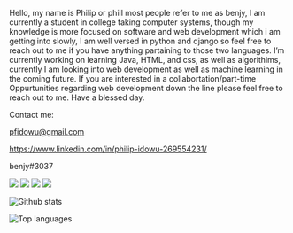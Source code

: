 Hello, my name is Philip or phill most people refer to me as benjy, I am currently a student in college taking computer systems, though my knowledge is more focused on software and web development which i am getting into slowly, I am well versed in python and django so feel free to reach out to me if you have anything partaining to those two languages. I’m currently working on learning Java, HTML, and css, as well as algorithims, currently I am looking into web development as well as machine learning in the coming future. If you are interested in a collabortation/part-time Oppurtunities regarding web development down the line please feel free to reach out to me. Have a blessed day.

Contact me:

pfidowu@gmail.com

https://www.linkedin.com/in/philip-idowu-269554231/

benjy#3037

<img src="https://img.shields.io/badge/-Python-3776AB?logo=python&logoColor=fff">
<img src="https://img.shields.io/badge/-Django-092E20?logo=django&logoColor=fff">
<img src="https://img.shields.io/badge/-HTML-d26f28?logo=html&logoColor=fff">
<img src="https://img.shields.io/badge/-CSS-008b8b?logo=css&logoColor=fff">

![Github stats](https://github-readme-stats.vercel.app/api?username=benjysboxers&count_private=true&show_icons=true&theme=radical)

![Top languages](https://github-readme-stats.vercel.app/api/top-langs/?username=BENJYSBOXERS&show_icons=true&theme=radical)
